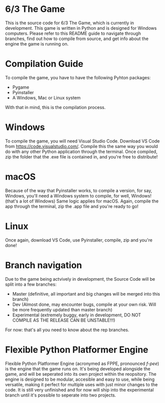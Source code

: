 # 6/3 The Game

This is the source code for 6/3 The Game, which is currently in development. 
This game is written in Python and is designed for Windows computers.
Please refer to this README guide to navigate through branches, find out how to compile from source, and get info about the engine the game is running on.

# Compilation Guide
To compile the game, you have to have the following Pyhton packages:

- Pygame
- Pyinstaller
- A Windows, Mac or Linux system

With that in mind, this is the compilation process.

# Windows

To compile the game, you will need Visual Studio Code. Download VS Code from https://code.visualstudio.com/.
Compile this the same way you would do with any other Python application through the terminal.
Once compiled, zip the folder that the .exe file is contained in, and you're free to distribute!

# macOS

Because of the way that Pyinstaller works, to compile a version, for say, Windows, you'll need a Windows system to compile, for well, Windows! (that's a lot of Windows)
Same logic applies for macOS. Again, compile the app through the terminal, zip the .app file and you're ready to go!

# Linux

Once again, download VS Code, use Pyinstaller, compile, zip and you're done!

# Branch navigation

Due to the game being actvively in development, the Source Code will be split into a few branches:
- Master (definitive, all important and big changes will be merged into this branch)
- Dev (Almost done, may encounter bugs, compile at your own risk. Will be more frequently updated than master branch)
- Experimental (extremely buggy, early in development, DO NOT COMPILE AS THE RELEASE CAN BE UNSTABLE!!!)

For now: that's all you need to know about the rep branches.

# Flexible Python Platformer Engine

Flexible Python Platformer Engine (acronymed as FPPE, pronounced _f-pee_) is the engine that the game runs on.
It's being developed alongside the game, and will be seperated into its own project within the reopsitory.
The engine is designed to be modular, accesible and easy to use, while being versatile, making it perfect for multiple uses with just minor changes to the code.
It is still very unfinished and for now will ship into the experimental branch until it's possible to seperate into two projects.

